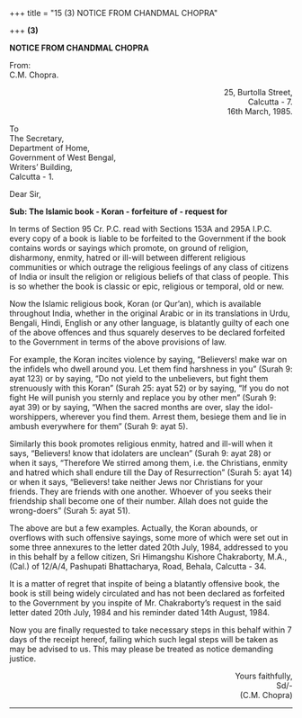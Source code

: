 +++
title = "15 (3) NOTICE FROM CHANDMAL CHOPRA"

+++
**(3)**

**NOTICE FROM CHANDMAL CHOPRA**

From:  
C.M. Chopra.

<div align="right">

25, Burtolla Street,  
Calcutta - 7.  
16th March, 1985.

</div>

To  
The Secretary,  
Department of Home,  
Government of West Bengal,  
Writers’ Building,  
Calcutta - 1.

Dear Sir,

**Sub: The Islamic book - Koran - forfeiture of - request for**

In terms of Section 95 Cr.  P.C. read with Sections 153A and 295A I.P.C.
every copy of a book is liable to be forfeited to the Government if the
book contains words or sayings which promote, on ground of religion,
disharmony, enmity, hatred or ill-will between different religious
communities or which outrage the religious feelings of any class of
citizens of India or insult the religion or religious beliefs of that
class of people.  This is so whether the book is classic or epic,
religious or temporal, old or new.

 Now the Islamic religious book, Koran (or Qur’an), which is available
throughout India, whether in the original Arabic or in its translations
in Urdu, Bengali, Hindi, English or any other language, is blatantly
guilty of each one of the above offences and thus squarely deserves to
be declared forfeited to the Government in terms of the above provisions
of law.

For example, the Koran incites violence by saying, “Believers! make war
on the infidels who dwell around you.  Let them find harshness in you”
(Surah 9: ayat 123) or by saying, “Do not yield to the unbelievers, but
fight them strenuously with this Koran” (Surah 25: ayat 52) or by
saying, “If you do not fight He will punish you sternly and replace you
by other men” (Surah 9: ayat 39) or by saying, “When the sacred months
are over, slay the idol-worshippers, wherever you find them.  Arrest
them, besiege them and lie in ambush everywhere for them” (Surah 9: ayat
5).

Similarly this book promotes religious enmity, hatred and ill-will when
it says, “Believers! know that idolaters are unclean” (Surah 9: ayat 28)
or when it says, “Therefore We stirred among them, i.e. the Christians,
enmity and hatred which shall endure till the Day of Resurrection”
(Surah 5: ayat 14) or when it says, “Believers! take neither Jews nor
Christians for your friends.  They are friends with one another. 
Whoever of you seeks their friendship shall become one of their number. 
Allah does not guide the wrong-doers” (Surah 5: ayat 51).

The above are but a few examples.  Actually, the Koran abounds, or
overflows with such offensive sayings, some more of which were set out
in some three annexures to the letter dated 20th July, 1984, addressed
to you in this behalf by a fellow citizen, Sri Himangshu Kishore
Chakraborty, M.A., (Cal.) of 12/A/4, Pashupati Bhattacharya, Road,
Behala, Calcutta - 34.

It is a matter of regret that inspite of being a blatantly offensive
book, the book is still being widely circulated and has not been
declared as forfeited to the Government by you inspite of Mr.
Chakraborty’s request in the said letter dated 20th July, 1984 and his
reminder dated 14th August, 1984.

Now you are finally requested to take necessary steps in this behalf
within 7 days of the receipt hereof, failing which such legal steps will
be taken as may be advised to us.  This may please be treated as notice
demanding justice.

<div align="right">

Yours faithfully,  
Sd/-  
(C.M. Chopra)

</div>

------------------------------------------------------------------------



